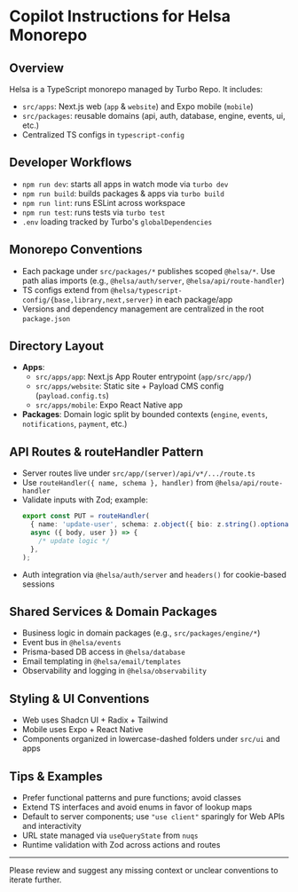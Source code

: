 # Copilot Instructions for Helsa Monorepo

## Overview

Helsa is a TypeScript monorepo managed by Turbo Repo. It includes:

- `src/apps`: Next.js web (`app` & `website`) and Expo mobile (`mobile`)
- `src/packages`: reusable domains (api, auth, database, engine, events, ui, etc.)
- Centralized TS configs in `typescript-config`

## Developer Workflows

- `npm run dev`: starts all apps in watch mode via `turbo dev`
- `npm run build`: builds packages & apps via `turbo build`
- `npm run lint`: runs ESLint across workspace
- `npm run test`: runs tests via `turbo test`
- `.env` loading tracked by Turbo's `globalDependencies`

## Monorepo Conventions

- Each package under `src/packages/*` publishes scoped `@helsa/*`. Use path alias imports (e.g., `@helsa/auth/server`, `@helsa/api/route-handler`)
- TS configs extend from `@helsa/typescript-config/{base,library,next,server}` in each package/app
- Versions and dependency management are centralized in the root `package.json`

## Directory Layout

- **Apps**:
  - `src/apps/app`: Next.js App Router entrypoint (`app/src/app/`)
  - `src/apps/website`: Static site + Payload CMS config (`payload.config.ts`)
  - `src/apps/mobile`: Expo React Native app
- **Packages**: Domain logic split by bounded contexts (`engine`, `events`, `notifications`, `payment`, etc.)

## API Routes & routeHandler Pattern

- Server routes live under `src/app/(server)/api/v*/.../route.ts`
- Use `routeHandler({ name, schema }, handler)` from `@helsa/api/route-handler`
- Validate inputs with Zod; example:
  ```ts
  export const PUT = routeHandler(
    { name: 'update-user', schema: z.object({ bio: z.string().optional(), name: z.string().optional() }) },
    async ({ body, user }) => {
      /* update logic */
    },
  );
  ```
- Auth integration via `@helsa/auth/server` and `headers()` for cookie-based sessions

## Shared Services & Domain Packages

- Business logic in domain packages (e.g., `src/packages/engine/*`)
- Event bus in `@helsa/events`
- Prisma-based DB access in `@helsa/database`
- Email templating in `@helsa/email/templates`
- Observability and logging in `@helsa/observability`

## Styling & UI Conventions

- Web uses Shadcn UI + Radix + Tailwind
- Mobile uses Expo + React Native
- Components organized in lowercase-dashed folders under `src/ui` and apps

## Tips & Examples

- Prefer functional patterns and pure functions; avoid classes
- Extend TS interfaces and avoid enums in favor of lookup maps
- Default to server components; use `"use client"` sparingly for Web APIs and interactivity
- URL state managed via `useQueryState` from `nuqs`
- Runtime validation with Zod across actions and routes

---

Please review and suggest any missing context or unclear conventions to iterate further.
